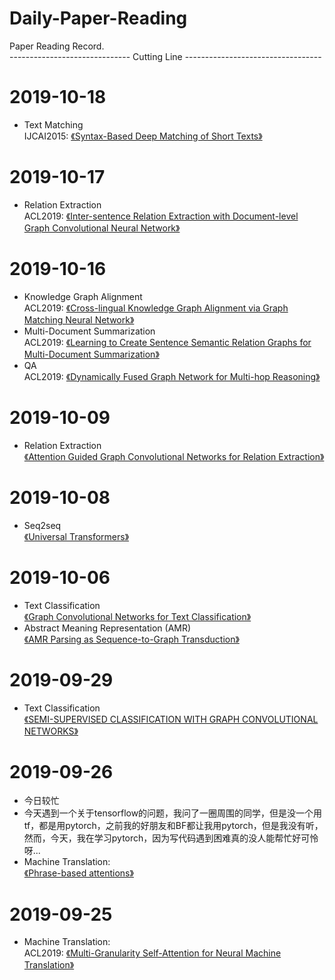 # Daily-Paper-Reading
Paper Reading Record.<br>
------------------------------ Cutting Line ----------------------------------


# 2019-10-18
- Text Matching
<br>IJCAI2015: [《Syntax-Based Deep Matching of Short Texts》](https://arxiv.org/abs/1503.02427)

# 2019-10-17
- Relation Extraction
<br>ACL2019: [《Inter-sentence Relation Extraction with Document-level Graph Convolutional Neural Network》](https://arxiv.org/abs/1906.04684)

# 2019-10-16
- Knowledge Graph Alignment
<br>ACL2019: [《Cross-lingual Knowledge Graph Alignment via Graph Matching Neural Network》](https://arxiv.org/abs/1905.11605v1)
- Multi-Document Summarization
<br>ACL2019: [《Learning to Create Sentence Semantic Relation Graphs for Multi-Document Summarization》](https://arxiv.org/pdf/1909.12231)
- QA
<br>ACL2019: [《Dynamically Fused Graph Network for Multi-hop Reasoning》](https://arxiv.org/abs/1905.06933?context=cs)

# 2019-10-09
- Relation Extraction
<br>[《Attention Guided Graph Convolutional Networks for Relation Extraction》](https://arxiv.org/abs/1906.07510)

# 2019-10-08
- Seq2seq
<br>[《Universal Transformers》](https://arxiv.org/abs/1807.03819)

# 2019-10-06
- Text Classification
<br>[《Graph Convolutional Networks for Text Classification》](https://arxiv.org/abs/1809.05679v1)<br>
- Abstract Meaning Representation (AMR)
<br>[《AMR Parsing as Sequence-to-Graph Transduction》](https://arxiv.org/abs/1905.08704v1)

# 2019-09-29
- Text Classification
<br>[《SEMI-SUPERVISED CLASSIFICATION WITH GRAPH CONVOLUTIONAL NETWORKS》](https://arxiv.org/pdf/1609.02907.pdf)

# 2019-09-26
- 今日较忙
- 今天遇到一个关于tensorflow的问题，我问了一圈周围的同学，但是没一个用tf，都是用pytorch，之前我的好朋友和BF都让我用pytorch，但是我没有听，然而，今天，我在学习pytorch，因为写代码遇到困难真的没人能帮忙好可怜呀...
- Machine Translation:
<br> [《Phrase-based attentions》](https://arxiv.org/pdf/1810.03444.pdf)

# 2019-09-25
- Machine Translation:
  <br>ACL2019:
  [《Multi-Granularity Self-Attention for Neural Machine Translation》](https://arxiv.org/pdf/1909.02222)
